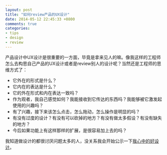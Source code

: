 ```yaml
---
layout: post
title: "如何review产品的UX设计"
date: 2014-05-12 22:45:33 +0800
comments: true
categories: 
- tips
- design
- review
---
```


产品设计中UX设计是很重要的一方面，毕竟是拿来见人的嘛。像我这样的工程师怎么去构思自己产品的UX设计或者是review别人的设计呢？当然还是工程师的思维方式了：

   * 它外在的形式是什么？
   * 它内在的表达是什么？
   * 它的外在形式和内在表达一致吗？
   * 作为观者，我自己感觉如何？我能接收到它传达的东西吗？我能够被它激发起使用的兴趣吗？
   * 有了兴趣，接下来该怎么点击，怎么拖动，怎么操作是明显的吗？
   * 有没有过度的设计？有没有可以砍掉的地方？有没有做太多假设？有没有缺失的地方？
   * 今后如果功能上有这样那样的扩展，是很容易加上去的吗？

我知道做设计的都很讨厌问题太多的人，没关系我会开始公示一下[我心中的好设计](http://nd.lenciel.cn/)。
